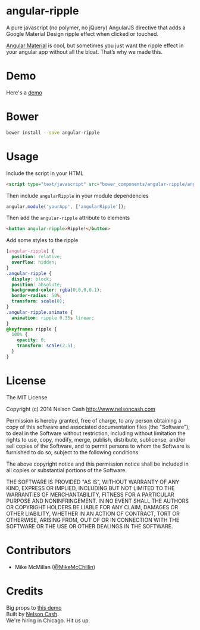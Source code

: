 angular-ripple
==============

A pure javascript (no polymer, no jQuery) AngularJS directive that adds a Google Material Design ripple effect when clicked or touched.

[Angular Material](https://material.angularjs.org/) is cool, but sometimes you just want the ripple effect in your angular app without all the bloat. That’s why we made this.

# Demo

Here's a <a href="http://nelsoncash.github.io/angular-ripple">demo</a>

# Bower

  ```bash
  bower install --save angular-ripple
  ```


# Usage

Include the script in your HTML

  ```html
  <script type="text/javascript" src="bower_components/angular-ripple/angular-ripple.js"></script>
  ```

Then include `angularRipple` in your module dependencies

  ```js
  angular.module('yourApp', ['angularRipple']);
  ```

Then add the `angular-ripple` attribute to elements

  ```html
  <button angular-ripple>Ripple!</button>
  ```

Add some styles to the ripple

  ```css
  [angular-ripple] {
    position: relative;
    overflow: hidden;
  }
  .angular-ripple {
    display: block;
    position: absolute;
    background-color: rgba(0,0,0,0.1);
    border-radius: 50%;
    transform: scale(0);
  }
  .angular-ripple.animate {
    animation: ripple 0.35s linear;
  }
  @keyframes ripple {
    100% {
      opacity: 0;
      transform: scale(2.5);
    }
  }
  ```

# License
The MIT License

Copyright (c) 2014 Nelson Cash http://www.nelsoncash.com

Permission is hereby granted, free of charge, to any person obtaining a copy of this software and associated documentation files (the "Software"), to deal in the Software without restriction, including without limitation the rights to use, copy, modify, merge, publish, distribute, sublicense, and/or sell copies of the Software, and to permit persons to whom the Software is furnished to do so, subject to the following conditions:

The above copyright notice and this permission notice shall be included in all copies or substantial portions of the Software.

THE SOFTWARE IS PROVIDED "AS IS", WITHOUT WARRANTY OF ANY KIND, EXPRESS OR IMPLIED, INCLUDING BUT NOT LIMITED TO THE WARRANTIES OF MERCHANTABILITY, FITNESS FOR A PARTICULAR PURPOSE AND NONINFRINGEMENT. IN NO EVENT SHALL THE AUTHORS OR COPYRIGHT HOLDERS BE LIABLE FOR ANY CLAIM, DAMAGES OR OTHER LIABILITY, WHETHER IN AN ACTION OF CONTRACT, TORT OR OTHERWISE, ARISING FROM, OUT OF OR IN CONNECTION WITH THE SOFTWARE OR THE USE OR OTHER DEALINGS IN THE SOFTWARE.

# Contributors

* Mike McMillan ([@MikeMcChillin](http://twitter.com/mikemcchillin))

# Credits

Big props to [this demo](http://codepen.io/fronterweb/pen/jcwgx)<br />
Built by [Nelson Cash](http://nelsoncash.com).<br />
We're hiring in Chicago. Hit us up.